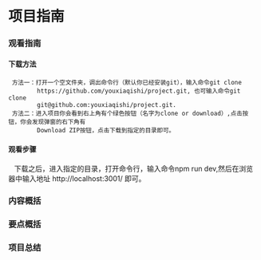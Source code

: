 # 项目指南

### 观看指南
#### 下载方法
     方法一：打开一个空文件夹，调出命令行（默认你已经安装git），输入命令git clone 
            https://github.com/youxiaqishi/project.git, 也可输入命令git clone 
            git@github.com:youxiaqishi/project.git.
     方法二：进入项目你会看到右上角有个绿色按钮（名字为clone or download）,点击按钮，你会发现弹窗的右下角有
            Download ZIP按钮，点击下载到指定的目录即可。
            
#### 观看步骤
    下载之后，进入指定的目录，打开命令行，输入命令npm run dev,然后在浏览器中输入地址 http://localhost:3001/ 即可。

### 内容概括

### 要点概括

### 项目总结
